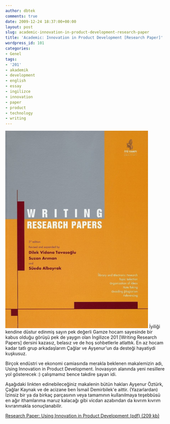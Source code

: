 ```yaml
---
author: dbtek
comments: true
date: 2009-12-24 18:37:00+00:00
layout: post
slug: academic-innovation-in-product-development-research-paper
title: 'Academic: Innovation in Product Development [Research Paper]'
wordpress_id: 101
categories:
- Genel
tags:
- '201'
- akademik
- development
- english
- essay
- ingilizce
- innovation
- paper
- product
- technology
- writing
---
```


[![eng_book](/assets/media/2009/12/book.png)](/assets/media/2009/12/book.png)
İyiliği kendine düstur edinmiş sayın pek değerli Gamze hocam sayesinde bir kabus olduğu görüşü pek de yaygın olan İngilizce 201 [Writing Research Papers] dersini kazasız, belasız ve de hoş sohbetlerle atlattık. En az hocam kadar tatlı grup arkadaşlarım Çağlar ve Ayşenur'un da desteği hayatiydi kuşkusuz.

Birçok endüstri ve ekonomi camiasında merakla beklenen makalemizin adı, Using Innovation in Product Development. İnovasyon alanında yeni nesillere yol gösterecek :) çalışmamız bence takdire şayan idi.

Aşağıdaki linkten edinebileceğiniz makalenin bütün hakları Ayşenur Öztürk, Çağlar Kaynak ve de acizane ben İsmail Demirbilek'e aittir. (Yazarlardan) İzinsiz bir ya da birkaç parçasının veya tamamının kullanılmaya teşebbüsü en ağır ithamlarıma maruz kalacağı gibi vicdan azabından da kıvrım kıvrım kıvranmakla sonuçlanabilir.

[Research Paper: Using Innovation in Product Development (pdf) (209 kb)](http://www.students.itu.edu.tr/%7Edemirbilek/academic/Using_Innovation_in_Product_Development.pdf)
